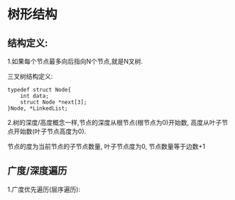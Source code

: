 # 树形结构
## 结构定义:
1.如果每个节点最多向后指向N个节点,就是N叉树.

三叉树结构定义:
```
typedef struct Node{
    int data;
    struct Node *next[3];
}Node, *LinkedList;
```
2.树的深度/高度概念一样,节点的深度从根节点(根节点为0)开始数, 高度从叶子节点开始数(叶子节点高度为0).

节点的度为当前节点的子节点数量, 叶子节点度为0, 节点数量等于边数+1

## 广度/深度遍历
1.广度优先遍历(层序遍历):
